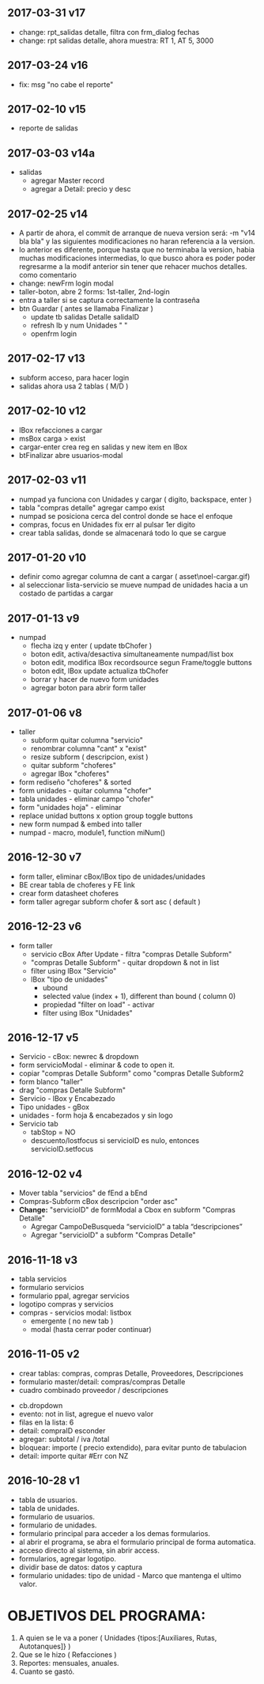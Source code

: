 ## 2017-03-31   v17
* change: rpt_salidas detalle, filtra con frm_dialog fechas
* change: rpt salidas detalle, ahora muestra: RT 1, AT 5, 3000

## 2017-03-24   v16
* fix: msg "no cabe el reporte"

## 2017-02-10   v15
* reporte de salidas

## 2017-03-03   v14a
* salidas
  * agregar Master record
  * agregar a Detail: precio y desc 

## 2017-02-25   v14
* A partir de ahora, el commit de arranque de nueva version será: -m "v14 bla bla" y las siguientes modificaciones no haran referencia a la version.
* lo anterior es diferente, porque hasta que no terminaba la version, habia muchas modificaciones intermedias, lo que busco ahora es poder poder regresarme a la modif anterior sin tener que rehacer muchos detalles.
como comentario
* change: newFrm login modal 
* taller-boton, abre 2 forms:  1st-taller, 2nd-login
* entra a taller si se captura correctamente la contraseña
* btn Guardar ( antes se llamaba Finalizar ) 
	* update tb salidas Detalle salidaID
	* refresh lb y num Unidades " "
	* openfrm login
	
## 2017-02-17   v13
* subform acceso, para hacer login
* salidas ahora usa 2 tablas ( M/D )

## 2017-02-10   v12
* lBox refacciones a cargar
* msBox carga > exist
* cargar-enter crea reg en salidas y new item en lBox
* btFinalizar abre usuarios-modal

## 2017-02-03   v11
* numpad ya funciona con Unidades y cargar ( digito, backspace, enter )
* tabla "compras detalle" agregar campo exist
* numpad se posiciona cerca del control donde se hace el enfoque
* compras, focus en Unidades fix err al pulsar 1er digito
* crear tabla salidas, donde se almacenará todo lo que se cargue

## 2017-01-20   v10
  * definir como agregar columna de cant a cargar ( asset\noel-cargar.gif)
  * al seleccionar lista-servicio se mueve numpad de unidades hacia a un costado de partidas a cargar
## 2017-01-13   v9
* numpad
  * flecha izq y enter ( update tbChofer )
  * boton edit, activa/desactiva simultaneamente numpad/list box
  * boton edit, modifica lBox recordsource segun Frame/toggle buttons
  * boton edit, lBox update actualiza tbChofer
  * borrar y hacer de nuevo form unidades
  * agregar boton para abrir form taller 

## 2017-01-06   v8
* taller
  * subform quitar columna "servicio"
  * renombrar columna "cant" x "exist"
  * resize subform ( descripcion, exist )
  * quitar subform "choferes"
  * agregar lBox "choferes"
* form rediseño "choferes" & sorted
* form unidades - quitar columna "chofer"
* tabla unidades - eliminar campo "chofer"
* form "unidades hoja" - eliminar
* replace unidad buttons x option group toggle buttons
* new form numpad & embed into taller
* numpad - macro, module1, function miNum()

## 2016-12-30   v7
* form taller, eliminar cBox/lBox tipo de unidades/unidades
* BE crear tabla de choferes y FE link
* crear form datasheet choferes
* form taller agregar subform chofer & sort asc ( default )

## 2016-12-23   v6
* form taller
  * servicio cBox After Update - filtra "compras Detalle Subform"
  * "compras Detalle Subform" - quitar dropdown & not in list
  * filter using lBox "Servicio"
  * lBox "tipo de unidades" 
    * ubound
	* selected value (index + 1), different than bound ( column 0)
	* propiedad "filter on load" - activar
	* filter using lBox "Unidades"
	
## 2016-12-17   v5
* Servicio - cBox: newrec & dropdown
* form servicioModal - eliminar & code to open it.
* copiar "compras Detalle Subform" como "compras Detalle Subform2
*  form blanco "taller"
  * drag "compras Detalle Subform"
  * Servicio - lBox y Encabezado
  * Tipo unidades - gBox
  * unidades - form hoja & encabezados y sin logo
* Servicio tab 
  * tabStop = NO
  * descuento/lostfocus si servicioID es nulo, entonces
  servicioID.setfocus
  
## 2016-12-02   v4
* Mover tabla "servicios" de fEnd a bEnd
* Compras-Subform cBox descripcion "order asc"
* **Change:**  "servicioID" de formModal a Cbox  en subform "Compras Detalle" 
  * Agregar CampoDeBusqueda “servicioID” a tabla “descripciones”
  * Agregar "servicioID" a subform "Compras Detalle"

## 2016-11-18   v3
* tabla servicios
* formulario servicios
* formulario ppal, agregar servicios
* logotipo compras y servicios
* compras - servicios modal: listbox
  * emergente ( no new tab ) 
  * modal (hasta cerrar poder continuar)

## 2016-11-05   v2
* crear tablas: compras, compras Detalle, Proveedores, Descripciones
* formulario master/detail: compras/compras Detalle
* cuadro combinado proveedor / descripciones
- cb.dropdown
- evento:  not in list, agregue el nuevo valor 
- filas en la lista: 6 
- detail: compraID esconder 
- agregar: subtotal / iva /total
- bloquear: importe ( precio extendido), para evitar punto de tabulacion
- detail: importe quitar #Err con NZ


## 2016-10-28   v1
* tabla de usuarios.
* tabla de unidades.
* formulario de usuarios.
* formulario de unidades.
* formulario principal para acceder a los demas formularios.
* al abrir el programa, se abra el formulario principal de  forma automatica.
* acceso directo al sistema, sin abrir access.
* formularios, agregar logotipo.
* dividir base de datos: datos y captura
* formulario unidades:  tipo de unidad - Marco que mantenga el ultimo valor.


# OBJETIVOS DEL PROGRAMA:
1. A quien se le va a poner ( Unidades {tipos:[Auxiliares, Rutas, Autotanques]} )
2. Que se le hizo ( Refacciones )
3. Reportes: mensuales, anuales.
4. Cuanto se gastó.
